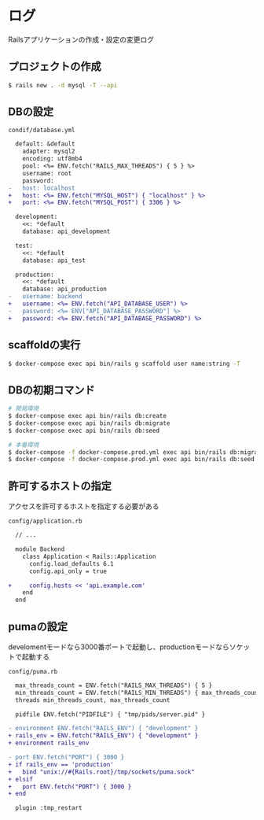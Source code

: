 # ログ
Railsアプリケーションの作成・設定の変更ログ

## プロジェクトの作成

```bash
$ rails new . -d mysql -T --api
```

## DBの設定

`condif/database.yml`

```diff
  default: &default
    adapter: mysql2
    encoding: utf8mb4
    pool: <%= ENV.fetch("RAILS_MAX_THREADS") { 5 } %>
    username: root
    password:
-   host: localhost
+   host: <%= ENV.fetch("MYSQL_HOST") { "localhost" } %>
+   port: <%= ENV.fetch("MYSQL_POST") { 3306 } %>

  development:
    <<: *default
    database: api_development

  test:
    <<: *default
    database: api_test

  production:
    <<: *default
    database: api_production
-   username: backend
+   username: <%= ENV.fetch("API_DATABASE_USER") %>
-   password: <%= ENV["API_DATABASE_PASSWORD"] %>
+   password: <%= ENV.fetch("API_DATABASE_PASSWORD") %>
```

## scaffoldの実行

```bash
$ docker-compose exec api bin/rails g scaffold user name:string -T
```


## DBの初期コマンド

```bash
# 開発環境
$ docker-compose exec api bin/rails db:create
$ docker-compose exec api bin/rails db:migrate
$ docker-compose exec api bin/rails db:seed

# 本番環境
$ docker-compose -f docker-compose.prod.yml exec api bin/rails db:migrate
$ docker-compose -f docker-compose.prod.yml exec api bin/rails db:seed
```

## 許可するホストの指定
アクセスを許可するホストを指定する必要がある

`config/application.rb`

```diff
  // ...

  module Backend
    class Application < Rails::Application
      config.load_defaults 6.1
      config.api_only = true

+     config.hosts << 'api.example.com'
    end
  end
```

## pumaの設定
develomentモードなら3000番ポートで起動し、productionモードならソケットで起動する

`config/puma.rb`

```diff
  max_threads_count = ENV.fetch("RAILS_MAX_THREADS") { 5 }
  min_threads_count = ENV.fetch("RAILS_MIN_THREADS") { max_threads_count }
  threads min_threads_count, max_threads_count

  pidfile ENV.fetch("PIDFILE") { "tmp/pids/server.pid" }

- environment ENV.fetch("RAILS_ENV") { "development" }
+ rails_env = ENV.fetch("RAILS_ENV") { "development" }
+ environment rails_env

- port ENV.fetch("PORT") { 3000 }
+ if rails_env == 'production'
+   bind "unix://#{Rails.root}/tmp/sockets/puma.sock"
+ elsif
+   port ENV.fetch("PORT") { 3000 }
+ end

  plugin :tmp_restart
```
